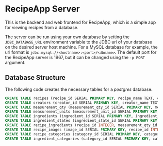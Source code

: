 # RecipeApp Server
This is the backend and web frontend for RecipeApp, which is a simple app for viewing recipes from a database.

The server can be run using your own database by setting the <code>JDBC\_DATABASE\_URL</code> environment variable to the JDBC url of your database on the desired server host machine. For a MySQL database for example, the url format is <code>jdbc:mysql://&lt;hostname&gt;:&lt;port&gt;/&lt;dbname&gt;</code>. The default port for the RecipeApp server is 1967, but it can be changed using the <code>-p PORT</code> argument.

## Database Structure
The following code creates the necessary tables for a *postgres* database.
```sql
CREATE TABLE recipes (recipe_id SERIAL PRIMARY KEY, recipe_name TEXT, creator_id INTEGER, recipe_description TEXT, recipe_directions TEXT, prep_time INTEGER, cook_time INTEGER, servings INTEGER, category_id INTEGER, recipe_url TEXT);
CREATE TABLE creators (creator_id SERIAL PRIMARY KEY, creator_name TEXT);
CREATE TABLE measurement_qty (measurement_qty_id SERIAL PRIMARY KEY, measurement_qty_name TEXT);
CREATE TABLE measurement_units (measurement_unit_id SERIAL PRIMARY KEY, measurement_unit_name TEXT);
CREATE TABLE ingredients (ingredient_id SERIAL PRIMARY KEY, ingredient_name TEXT);
CREATE TABLE ingredient_states (ingredient_state_id SERIAL PRIMARY KEY, ingredient_state_name TEXT);
CREATE TABLE recipe_ingredients (recipe_id INTEGER, measurement_qty_id INTEGER, measurement_unit_id INGEGER, ingredient_id INTEGER, ingredient_state_id INTEGER, category_id INTEGER);
CREATE TABLE recipe_images (image_id SERIAL PRIMARY KEY, recipe_id INTEGER, image_hash TEXT);
CREATE TABLE recipe_categories (category_id SERIAL PRIMARY KEY, category_parent_id INTEGER, category_name TEXT);
CREATE TABLE ingredient_categories (category_id SERIAL PRIMARY KEY, category_name TEXT);
```

